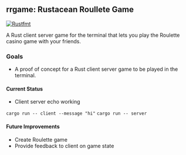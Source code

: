 ## rrgame: Rustacean Roullete Game
[![Rustfmt](https://github.com/noahgift/rust-multiplayer-roulette-game/actions/workflows/rustfmt.yml/badge.svg)](https://github.com/noahgift/rust-multiplayer-roulette-game/actions/workflows/rustfmt.yml)


A Rust client server game for the terminal that lets you play the Roulette casino game with your friends.

### Goals

* A proof of concept for a Rust client server game to be played in the terminal.

#### Current Status

* Client server echo working

`cargo run -- client --message "hi"`
`cargo run -- server`



#### Future Improvements

* Create Roulette game
* Provide feedback to client on game state